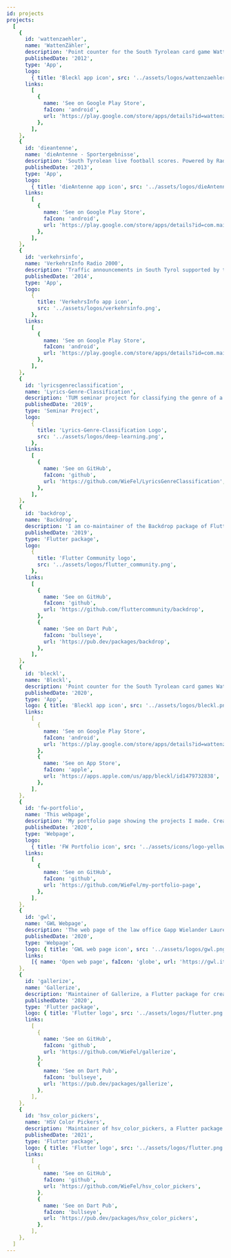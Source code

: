 ```yaml
---
id: projects
projects:
  [
    {
      id: 'wattenzaehler',
      name: 'WattenZähler',
      description: 'Point counter for the South Tyrolean card game Watten. (Now replaced by Bleckl)',
      publishedDate: '2012',
      type: 'App',
      logo:
        { title: 'Bleckl app icon', src: '../assets/logos/wattenzaehler.png' },
      links:
        [
          {
            name: 'See on Google Play Store',
            faIcon: 'android',
            url: 'https://play.google.com/store/apps/details?id=wattenzaehler.activities',
          },
        ],
    },
    {
      id: 'dieantenne',
      name: 'dieAntenne - Sportergebnisse',
      description: 'South Tyrolean live football scores. Powered by Radio Die Antenne. (not officially in use anymore)',
      publishedDate: '2013',
      type: 'App',
      logo:
        { title: 'dieAntenne app icon', src: '../assets/logos/dieAntenne.png' },
      links:
        [
          {
            name: 'See on Google Play Store',
            faIcon: 'android',
            url: 'https://play.google.com/store/apps/details?id=com.main.antenne',
          },
        ],
    },
    {
      id: 'verkehrsinfo',
      name: 'VerkehrsInfo Radio 2000',
      description: 'Traffic announcements in South Tyrol supported by the traffic reporting centre. Powered by Radio 2000.',
      publishedDate: '2014',
      type: 'App',
      logo:
        {
          title: 'VerkehrsInfo app icon',
          src: '../assets/logos/verkehrsinfo.png',
        },
      links:
        [
          {
            name: 'See on Google Play Store',
            faIcon: 'android',
            url: 'https://play.google.com/store/apps/details?id=com.main.verkehrsinfo',
          },
        ],
    },
    {
      id: 'lyricsgenreclassification',
      name: 'Lyrics-Genre-Classification',
      description: 'TUM seminar project for classifying the genre of a music track only by looking at its lyrics text, using natural language processing (NLP).',
      publishedDate: '2019',
      type: 'Seminar Project',
      logo:
        {
          title: 'Lyrics-Genre-Classification Logo',
          src: '../assets/logos/deep-learning.png',
        },
      links:
        [
          {
            name: 'See on GitHub',
            faIcon: 'github',
            url: 'https://github.com/WieFel/LyricsGenreClassification',
          },
        ],
    },
    {
      id: 'backdrop',
      name: 'Backdrop',
      description: 'I am co-maintainer of the Backdrop package of Flutter Community. It implements the backdrop-functionality from the Material Design specification.',
      publishedDate: '2019',
      type: 'Flutter package',
      logo:
        {
          title: 'Flutter Community logo',
          src: '../assets/logos/flutter_community.png',
        },
      links:
        [
          {
            name: 'See on GitHub',
            faIcon: 'github',
            url: 'https://github.com/fluttercommunity/backdrop',
          },
          {
            name: 'See on Dart Pub',
            faIcon: 'bullseye',
            url: 'https://pub.dev/packages/backdrop',
          },
        ],
    },
    {
      id: 'bleckl',
      name: 'Bleckl',
      description: 'Point counter for the South Tyrolean card games Watten & Sockn. Developed using Flutter.',
      publishedDate: '2020',
      type: 'App',
      logo: { title: 'Bleckl app icon', src: '../assets/logos/bleckl.png' },
      links:
        [
          {
            name: 'See on Google Play Store',
            faIcon: 'android',
            url: 'https://play.google.com/store/apps/details?id=wattenzaehler.activities',
          },
          {
            name: 'See on App Store',
            faIcon: 'apple',
            url: 'https://apps.apple.com/us/app/bleckl/id1479732838',
          },
        ],
    },
    {
      id: 'fw-portfolio',
      name: 'This webpage',
      description: 'My portfolio page showing the projects I made. Created using Gatsby.',
      publishedDate: '2020',
      type: 'Webpage',
      logo:
        { title: 'FW Portfolio icon', src: '../assets/icons/logo-yellow.png' },
      links:
        [
          {
            name: 'See on GitHub',
            faIcon: 'github',
            url: 'https://github.com/WieFel/my-portfolio-page',
          },
        ],
    },
    {
      id: 'gwl',
      name: 'GWL Webpage',
      description: 'The web page of the law office Gapp Wielander Laurenza.',
      publishedDate: '2020',
      type: 'Webpage',
      logo: { title: 'GWL web page icon', src: '../assets/logos/gwl.png' },
      links:
        [{ name: 'Open web page', faIcon: 'globe', url: 'https://gwl.it/' }],
    },
    {
      id: 'gallerize',
      name: 'Gallerize',
      description: 'Maintainer of Gallerize, a Flutter package for creating a gallery (demo) app for developed Flutter packages/widgets.',
      publishedDate: '2020',
      type: 'Flutter package',
      logo: { title: 'Flutter logo', src: '../assets/logos/flutter.png' },
      links:
        [
          {
            name: 'See on GitHub',
            faIcon: 'github',
            url: 'https://github.com/WieFel/gallerize',
          },
          {
            name: 'See on Dart Pub',
            faIcon: 'bullseye',
            url: 'https://pub.dev/packages/gallerize',
          },
        ],
    },
    {
      id: 'hsv_color_pickers',
      name: 'HSV Color Pickers',
      description: 'Maintainer of hsv_color_pickers, a Flutter package that offers widgets for picking the different attributes of a HSV color: hue, saturation and value.',
      publishedDate: '2021',
      type: 'Flutter package',
      logo: { title: 'Flutter logo', src: '../assets/logos/flutter.png' },
      links:
        [
          {
            name: 'See on GitHub',
            faIcon: 'github',
            url: 'https://github.com/WieFel/hsv_color_pickers',
          },
          {
            name: 'See on Dart Pub',
            faIcon: 'bullseye',
            url: 'https://pub.dev/packages/hsv_color_pickers',
          },
        ],
    },
  ]
---
```

